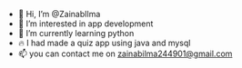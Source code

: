 - 👋 Hi, I’m @ZainabIlma
- 👀 I’m interested in app development
- 🌱 I’m currently learning python
- 🔥 I had made a quiz app using java and mysql
- 📫 you can contact me on zainabilma244901@gmail.com 

<!---
ZainabIlma/ZainabIlma is a ✨ special ✨ repository because its `README.md` (this file) appears on your GitHub profile.
You can click the Preview link to take a look at your changes.
--->
